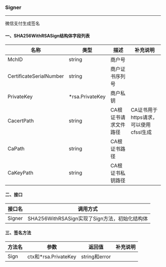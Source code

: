 ### Signer
-----
微信支付生成签名
#### 一、SHA256WithRSASign结构体字段列表
|名称|类型|描述|补充说明|
|----------------|-------------------|-------------|---------|
|MchID                   | string            | 商户号     |   |
|CertificateSerialNumber | string | 商户证书序列号 |           |
|PrivateKey | *rsa.PrivateKey | 商户私钥 |                 |
|CacertPath | string | CA根证书请求文件路径 | CA证书用于https请求，可以使用cfssl生成 |
|CaPath     | string | CA根证书路径 |                       |
|CaKeyPath  | string | CA根证书私钥路径 |                    |

#### 二、接口
|接口名  | 调用方式 |
|-------|---------|
|Signer | SHA256WithRSASign实现了Sign方法，初始化结构体  |

#### 三、签名方法
|方法名|参数|返回值|补充说明|
|-----|---------------------------------|--------|--------------|
|Sign| ctx和*rsa.PrivateKey             | string和error|       |

